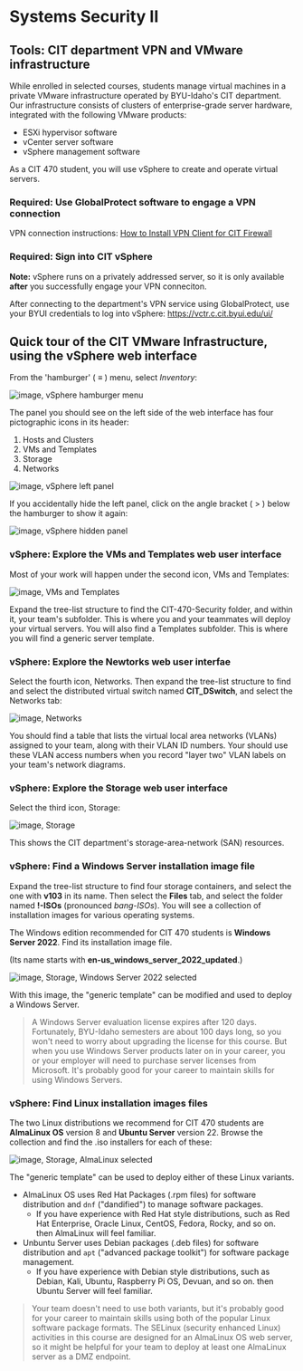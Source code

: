# Systems Security II
## Tools: CIT department VPN and VMware infrastructure

While enrolled in selected courses,
students manage virtual machines in a private VMware infrastructure operated by BYU-Idaho's CIT department.
Our infrastructure consists of clusters of enterprise-grade server hardware,
integrated with the following VMware products:
- ESXi hypervisor software
- vCenter server software
- vSphere management software

As a CIT 470 student, you will use vSphere to create and operate virtual servers.

### Required: Use GlobalProtect software to engage a VPN connection ###
VPN connection instructions:
<a
href="https://byui-cit.atlassian.net/wiki/spaces/CDI/pages/16351237/" target="_blank" ref="noopener">How to Install VPN Client for CIT Firewall</a>

### Required: Sign into CIT vSphere ###
**Note:** vSphere runs on a privately addressed server, so it is only available **after** you successfully engage your VPN conneciton.

After connecting to the department's VPN service using GlobalProtect, use your BYUI credentials to log into vSphere:
<a href="https://vctr.c.cit.byui.edu/ui/" target="_blank" ref="noopener">https://vctr.c.cit.byui.edu/ui/</a>

## Quick tour of the CIT VMware Infrastructure, using the vSphere web interface ##

From the 'hamburger' ( ≡ ) menu, select *Inventory*:

![image, vSphere hamburger menu](vSphere-hamburger-inventory.png)

The panel you should see on the left side of the web interface has four pictographic icons in its header:
1. Hosts and Clusters
2. VMs and Templates
3. Storage
4. Networks

![image, vSphere left panel](vSphere-left-panel.png)

If you accidentally hide the left panel, click on the angle bracket ( > ) below the hamburger to show it again:

![image, vSphere hidden panel](vSphere-hidden-panel.png)

### vSphere: Explore the VMs and Templates web user interface ###
Most of your work will happen under the second icon, VMs and Templates:

![image, VMs and Templates](vSphere-vms-templates.png)

Expand the tree-list structure to find the CIT-470-Security folder, and within it, your team's subfolder.
This is where you and your teammates will deploy your virtual servers.
You will also find a Templates subfolder.
This is where you will find a generic server template.

### vSphere: Explore the Newtorks web user interfae ###
Select the fourth icon, Networks.
Then expand the tree-list structure to find and select the distributed virtual switch named **CIT_DSwitch**,
and select the Networks tab:

![image, Networks](vSphere-networks.png)

You should find a table that lists the virtual local area networks (VLANs) assigned to your team, along with their VLAN ID numbers.
Your should use these VLAN access numbers when you record "layer two" VLAN labels on your team's network diagrams.

### vSphere: Explore the Storage web user interface ###
Select the third icon, Storage:

![image, Storage](vSphere-storage.png)

This shows the CIT department's storage-area-network (SAN) resources.

### vSphere: Find a Windows Server installation image file ###
Expand the tree-list structure to find four storage containers, and select the one with **v103** in its name.
Then select the **Files** tab, and select the folder named **!-ISOs** (pronounced *bang-ISOs*).
You will see a collection of installation images for various operating systems.

The Windows edition recommended for CIT 470 students is **Windows Server 2022**. Find its installation image file.

(Its name starts with **en-us_windows_server_2022_updated**.)

![image, Storage, Windows Server 2022 selected](vSphere-storage-ws2022.png)

With this image, the "generic template" can be modified and used to deploy a Windows Server.
>A Windows Server evaluation license expires after 120 days.
Fortunately, BYU-Idaho semesters are about 100 days long, so you won't need to worry about upgrading the license for this course.
But when you use Windows Server products later on in your career, you or your employer will need to purchase server licenses from Microsoft.
It's probably good for your career to maintain skills for using Windows Servers.

### vSphere: Find Linux installation images files ###
The two Linux distributions we recommend for CIT 470 students are **AlmaLinux OS** version 8 and **Ubuntu Server** version 22.
Browse the collection and find the .iso installers for each of these:

![image, Storage, AlmaLinux selected](vSphere-storage-almalinux.png)

The "generic template" can be used to deploy either of these Linux variants.

- AlmaLinux OS uses Red Hat Packages (.rpm files) for software distribution and `dnf` ("dandified") to manage software packages.
  - If you have experience with Red Hat style distributions,
such as Red Hat Enterprise, Oracle Linux, CentOS, Fedora, Rocky, and so on.
then AlmaLinux will feel familiar.
- Unbuntu Server uses Debian packages (.deb files) for software distribution and `apt` ("advanced package toolkit") for software package management.
  - If you have experience with Debian style distributions,
such as Debian, Kali, Ubuntu, Raspberry Pi OS, Devuan, and so on.
then Ubuntu Server will feel familiar.

>Your team doesn't need to use both variants, but it's probably good for your career to maintain skills using both of the popular Linux software package formats.
The SELinux (security enhanced Linux) activities in this course are designed for an AlmaLinux OS web server,
so it might be helpful for your team to deploy at least one AlmaLinux server as a DMZ endpoint.
